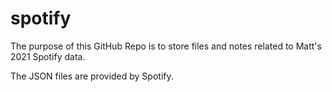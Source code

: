 # spotify
The purpose of this GitHub Repo is to store files and notes related to Matt's 2021 Spotify data. 

The JSON files are provided by Spotify.

